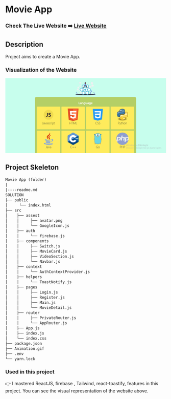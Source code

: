 # Movie App

### Check The Live Website ➡️ [Live Website](https://sekunev-tailwind-movie-app.netlify.app/)

## Description

Project aims to create a Movie App.

### Visualization of the Website

![image](https://github.com/Sekunev/Language-Cards/blob/main/src/Animation.gif)

## Project Skeleton

```
Movie App (folder)
|
|----readme.md
SOLUTION
├── public
│     └── index.html
├── src
│    ├── assest
│    │     ├── avatar.png
│    │     └── GoogleIcon.js
│    ├── auth
│    │     └── firebase.js
│    ├── components
│    │     ├── Switch.js
│    │     ├── MovieCard.js
│    │     ├── VideoSection.js
│    │     └── Navbar.js
│    ├── context
│    │     └── AuthContextProvider.js
│    ├── helpers
│    │     └── ToastNotify.js
│    ├── pages
│    │     ├── Login.js
│    │     ├── Register.js
│    │     ├── Main.js
│    │     └── MovieDetail.js
│    ├── router
│    │     ├── PrivateRouter.js
│    │     └── AppRouter.js
│    ├── App.js
│    ├── index.js
│    └── index.css
├── package.json
├── Animation.gif
├── .env
└── yarn.lock
```

### Used in this project

👉 I mastered ReactJS, firebase , Tailwind, react-toastify, features in this project. You can see the visual representation of the website above.
